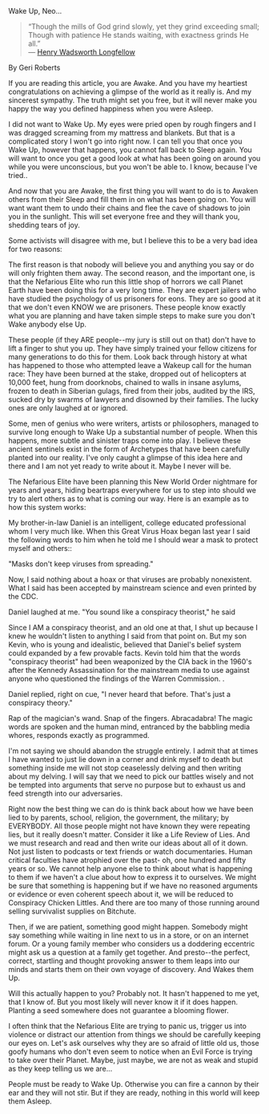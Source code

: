 <meta name="title" content="All Science is Suppressed/Redacted!" />
<meta name="description" content="Though the mills of God grind slowly, yet they grind exceeding small; Though with patience He stands waiting, with exactness grinds He all.” />

```
Note: This investigation is a work in progress. Check back soon for more updates!
```

## Wake Up, Neo...

> “Though the mills of God grind slowly, yet they grind exceeding small;
> Though with patience He stands waiting, with exactness grinds He all.”  
> ― [Henry Wadsworth Longfellow](https://www.goodreads.com/quotes/255749-though-the-mills-of-god-grind-slowly-yet-they-grind)

By Geri Roberts

If you are reading this article, you are Awake. And you have my heartiest congratulations on achieving a glimpse of the
world as it really is. And my sincerest sympathy. The truth might set you free, but it will never make you happy the way
you defined happiness when you were Asleep.

I did not want to Wake Up. My eyes were pried open by rough fingers and I was dragged screaming from my mattress and
blankets. But that is a complicated story I won't go into right now. I can tell you that once you Wake Up, however that
happens, you cannot fall back to Sleep again. You will want to once you get a good look at what has been going on around
you while you were unconscious, but you won't be able to. I know, because I've tried..

And now that you are Awake, the first thing you will want to do is to Awaken others from their Sleep and fill them in on
what has been going on. You will want want them to undo their chains and flee the cave of shadows to join you in the
sunlight. This will set everyone free and they will thank you, shedding tears of joy.

Some activists will disagree with me, but I believe this to be a very bad idea for two reasons:

The first reason is that nobody will believe you and anything you say or do will only frighten them away. The second
reason, and the important one, is that the Nefarious Elite who run this little shop of horrors we call Planet Earth have
been doing this for a very long time. They are expert jailers who have studied the psychology of us prisoners for eons.
They are so good at it that we don't even KNOW we are prisoners. These people know exactly what you are planning and
have taken simple steps to make sure you don't Wake anybody else Up.

These people (if they ARE people--my jury is still out on that) don't have to lift a finger to shut you up. They have
simply trained your fellow citizens for many generations to do this for them. Look back through history at what has
happened to those who attempted leave a Wakeup call for the human race:  They have been burned at the stake, dropped out
of helicopters at 10,000 feet, hung from doorknobs, chained to walls in insane asylums, frozen to death in Siberian
gulags, fired from their jobs, audited by the IRS, sucked dry by swarms of lawyers and disowned by their families. The
lucky ones are only laughed at or ignored.

Some, men of genius who were writers, artists or philosophers, managed to survive long enough to Wake Up a substantial
number of people. When this happens, more subtle and sinister traps come into play. I believe these ancient sentinels
exist in the form of Archetypes that have been carefully planted into our reality. I've only caught a glimpse of this
idea here and there and I am not yet ready to write about it. Maybe I never will be.

The Nefarious Elite have been planning this New World Order nightmare for years and years, hiding beartraps everywhere
for us to step into should we try to alert others as to what is coming our way. Here is an example as to how this system
works:

My brother-in-law Daniel is an intelligent, college educated professional whom I very much like. When this Great Virus
Hoax began last year I said the following words to him when he told me I should wear a mask to protect myself and
others::

"Masks don't keep viruses from spreading."

Now, I said nothing about a hoax or that viruses are probably nonexistent. What I said has been accepted by mainstream
science and even printed by the CDC.

Daniel laughed at me.  "You sound like a conspiracy theorist,"  he said

Since I AM a conspiracy theorist, and an old one at that, I shut up because I knew he wouldn't listen to anything I said
from that point on. But my son Kevin, who is young and idealistic, believed that Daniel's belief system could expanded
by a few provable facts. Kevin told him that the words "conspiracy theorist" had been weaponized by the CIA back in the
1960's after the Kennedy Assassination for the mainstream media to use against anyone who questioned the findings of the
Warren Commission. .

Daniel replied, right on cue, "I never heard that before. That's just a conspiracy theory."

Rap of the magician's wand. Snap of the fingers. Abracadabra!  The magic words are spoken and the human mind, entranced
by the babbling media whores, responds exactly as programmed.

I'm not saying we should abandon the struggle entirely. I admit that at times I have wanted to just lie down in a corner
and drink myself to death but something inside me will not stop ceaselessly delving and then writing about my delving. I
will say that we need to pick our battles wisely and not be tempted into arguments that serve no purpose but to exhaust
us and feed strength into our adversaries.

Right now the best thing we can do is think back about how we have been lied to by parents, school, religion, the
government, the military; by EVERYBODY. All those people might not have known they were repeating lies, but it really
doesn't matter. Consider it like a Life Review of Lies. And we must research and read and then write our ideas about all
of it down. Not just listen to podcasts or text friends or watch documentaries. Human critical faculties have atrophied
over the past- oh, one hundred and fifty years or so. We cannot help anyone else to think about what is happening to
them if we haven't a clue about how to express it to ourselves. We might be sure that something is happening but if we
have no reasoned arguments or evidence or even coherent speech about it, we will be reduced to Conspiracy Chicken
Littles. And there are too many of those running around selling survivalist supplies on Bitchute.

Then, if we are patient, something good might happen. Somebody might say something while waiting in line next to us in a
store, or on an internet forum. Or a young family member who considers us a doddering eccentric might ask us a question
at a family get together. And presto--the perfect, correct, startling and thought provoking answer to them leaps into
our minds and starts them on their own voyage of discovery. And Wakes them Up.

Will this actually happen to you? Probably not. It hasn't happened to me yet, that I know of. But you most likely will
never know it if it does happen. Planting a seed somewhere does not guarantee a blooming flower.

I often think that the Nefarious Elite are trying to panic us, trigger us into violence or distract our attention from
things we should be carefully keeping our eyes on. Let's ask ourselves why they are so afraid of little old us, those
goofy humans who don't even seem to notice when an Evil Force is trying to take over their Planet. Maybe, just maybe, we
are not as weak and stupid as they keep telling us we are...

People must be ready to Wake Up. Otherwise you can fire a cannon by their ear and they will not stir. But if they are
ready, nothing in this world will keep them Asleep. 